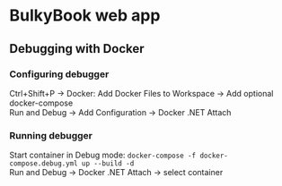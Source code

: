 # BulkyBook web app

## Debugging with Docker
### Configuring debugger
Ctrl+Shift+P -> Docker: Add Docker Files to Workspace -> Add optional docker-compose  
Run and Debug -> Add Configuration -> Docker .NET Attach  

### Running debugger
Start container in Debug mode: `docker-compose -f docker-compose.debug.yml up --build -d`  
Run and Debug -> Docker .NET Attach -> select container
